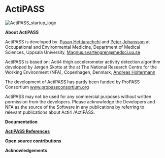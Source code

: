 # ActiPASS
![ActiPASS_startup_logo](https://user-images.githubusercontent.com/26480941/170260923-00a45eb5-7f98-4698-919c-01cfd1a40aec.png)

**About ActiPASS**

ActiPASS is developed by: [Pasan Hettiarachchi](<pasan.hettiarachchi@medsci.uu.se>) and [Peter Johansson](<peter.johansson@medsci.uu.se>) 
at Occupational and Environmental Medicine, Department of Medical Sciences, Uppsala University, <Magnus.svartengren@medsci.uu.se>

ActiPASS is based on: Acti4 thigh accelerometer activity detection algorithm developed by Jørgen Skotte 
at the at The National Research Centre for the Working Environment (NFA), Copenhagen, Denmark,  [Andreas Holtermann](<aho@nfa.dk> )

The development of ActiPASS has partly been funded by ProPASS Consortium www.propassconsortium.org

ActiPASS may not be used for any commercial purposes without written permission from the developers.
Please acknowledge the Developers and NFA as the source of the Software in any publications by referring to relevant publications about Acti4 /ActiPASS. 

**Documentation**

[**ActiPASS References**](https://github.com/Ergo-Tools/ActiPASS/wiki/ActiPASS-References)

[**Open source contributions**](https://github.com/Ergo-Tools/ActiPASS/wiki/Open-source-software-used-by-ActiPASS)

**Acknowledgements**


